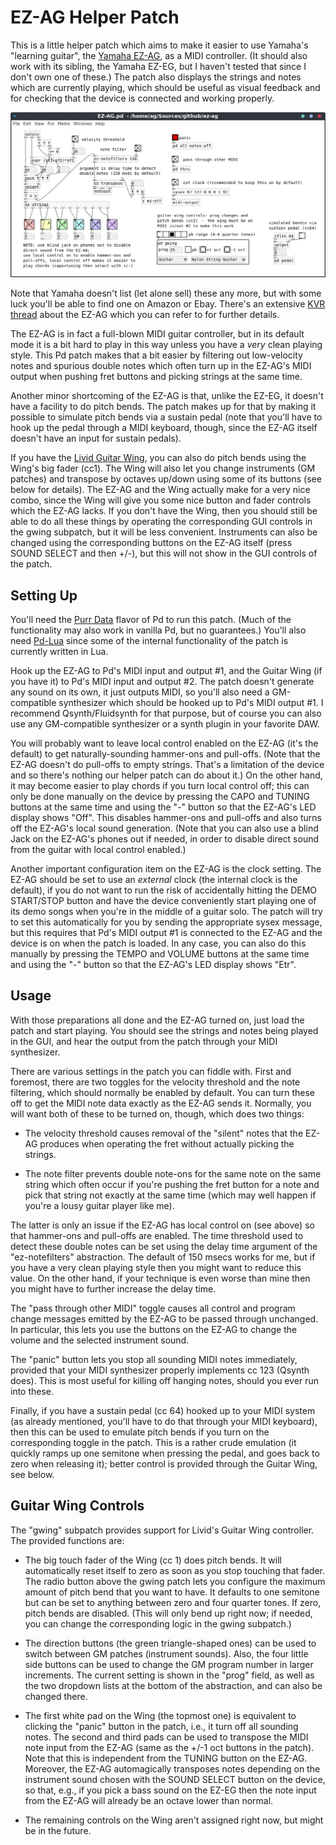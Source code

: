 # EZ-AG Helper Patch

This is a little helper patch which aims to make it easier to use Yamaha's
"learning guitar", the [Yamaha EZ-AG][], as a MIDI controller. (It should also
work with its sibling, the Yamaha EZ-EG, but I haven't tested that since I
don't own one of these.) The patch also displays the strings and notes which
are currently playing, which should be useful as visual feedback and for
checking that the device is connected and working properly.

![EZ-AG patch](ez-ag-screenie.png)  

[Yamaha EZ-AG]: https://www.bhphotovideo.com/c/product/353860-REG/Yamaha_EZAG_EZ_AG_Self_Teaching_Guitar.html

Note that Yamaha doesn't list (let alone sell) these any more, but with some
luck you'll be able to find one on Amazon or Ebay. There's an extensive [KVR
thread][] about the EZ-AG which you can refer to for further details.

[KVR thread]: https://www.kvraudio.com/forum/viewtopic.php?f=4&t=41787

The EZ-AG is in fact a full-blown MIDI guitar controller, but in its default
mode it is a bit hard to play in this way unless you have a *very* clean
playing style. This Pd patch makes that a bit easier by filtering out
low-velocity notes and spurious double notes which often turn up in the
EZ-AG's MIDI output when pushing fret buttons and picking strings at the same
time.

Another minor shortcoming of the EZ-AG is that, unlike the EZ-EG, it doesn't
have a facility to do pitch bends. The patch makes up for that by making it
possible to simulate pitch bends via a sustain pedal (note that you'll have to
hook up the pedal through a MIDI keyboard, though, since the EZ-AG itself
doesn't have an input for sustain pedals).

If you have the [Livid Guitar Wing][], you can also do pitch bends using the
Wing's big fader (cc1). The Wing will also let you change instruments (GM
patches) and transpose by octaves up/down using some of its buttons (see below
for details). The EZ-AG and the Wing actually make for a very nice combo,
since the Wing will give you some nice button and fader controls which the
EZ-AG lacks. If you don't have the Wing, then you should still be able to do
all these things by operating the corresponding GUI controls in the gwing
subpatch, but it will be less convenient. Instruments can also be changed
using the corresponding buttons on the EZ-AG itself (press SOUND SELECT and
then +/-), but this will not show in the GUI controls of the patch.

[Livid Guitar Wing]: http://lividinstruments.com/products/guitar-wing/

## Setting Up

You'll need the [Purr Data][] flavor of Pd to run this patch. (Much of the
functionality may also work in vanilla Pd, but no guarantees.) You'll also
need [Pd-Lua][] since some of the internal functionality of the patch is
currently written in Lua.

[Purr Data]: https://agraef.github.io/purr-data/
[Pd-Lua]: https://github.com/agraef/pd-lua

Hook up the EZ-AG to Pd's MIDI input and output #1, and the Guitar Wing (if
you have it) to Pd's MIDI input and output #2. The patch doesn't generate any
sound on its own, it just outputs MIDI, so you'll also need a GM-compatible
synthesizer which should be hooked up to Pd's MIDI output #1. I recommend
Qsynth/Fluidsynth for that purpose, but of course you can also use any
GM-compatible synthesizer or a synth plugin in your favorite DAW.

You will probably want to leave local control enabled on the EZ-AG (it's the
default) to get naturally-sounding hammer-ons and pull-offs. (Note that the
EZ-AG doesn't do pull-offs to empty strings. That's a limitation of the device
and so there's nothing our helper patch can do about it.) On the other hand,
it may become easier to play chords if you turn local control off; this can
only be done manually on the device by pressing the CAPO and TUNING buttons at
the same time and using the "-" button so that the EZ-AG's LED display shows
"Off". This disables hammer-ons and pull-offs and also turns off the EZ-AG's
local sound generation. (Note that you can also use a blind Jack on the
EZ-AG's phones out if needed, in order to disable direct sound from the guitar
with local control enabled.)

Another important configuration item on the EZ-AG is the clock setting. The
EZ-AG should be set to use an *external* clock (the internal clock is the
default), if you do not want to run the risk of accidentally hitting the DEMO
START/STOP button and have the device conveniently start playing one of its
demo songs when you're in the middle of a guitar solo. The patch will try to
set this automatically for you by sending the appropriate sysex message, but
this requires that Pd's MIDI output #1 is connected to the EZ-AG and the
device is on when the patch is loaded. In any case, you can also do this
manually by pressing the TEMPO and VOLUME buttons at the same time and using
the "-" button so that the EZ-AG's LED display shows "Etr".

## Usage

With those preparations all done and the EZ-AG turned on, just load the patch
and start playing. You should see the strings and notes being played in the
GUI, and hear the output from the patch through your MIDI synthesizer.

There are various settings in the patch you can fiddle with. First and
foremost, there are two toggles for the velocity threshold and the note
filtering, which should normally be enabled by default. You can turn these off
to get the MIDI note data exactly as the EZ-AG sends it. Normally, you will
want both of these to be turned on, though, which does two things:

- The velocity threshold causes removal of the "silent" notes that the EZ-AG
  produces when operating the fret without actually picking the strings.
  
- The note filter prevents double note-ons for the same note on the same
  string which often occur if you're pushing the fret button for a note and
  pick that string not exactly at the same time (which may well happen if
  you're a lousy guitar player like me).
  
The latter is only an issue if the EZ-AG has local control on (see above) so
that hammer-ons and pull-offs are enabled. The time threshold used to detect
these double notes can be set using the delay time argument of the
"ez-notefilters" abstraction. The default of 150 msecs works for me, but if
you have a very clean playing style then you might want to reduce this value.
On the other hand, if your technique is even worse than mine then you might
have to further increase the delay time.

The "pass through other MIDI" toggle causes all control and program change
messages emitted by the EZ-AG to be passed through unchanged. In particular,
this lets you use the buttons on the EZ-AG to change the volume and the
selected instrument sound.

The "panic" button lets you stop all sounding MIDI notes immediately, provided
that your MIDI synthesizer properly implements cc 123 (Qsynth does). This is
most useful for killing off hanging notes, should you ever run into these.

Finally, if you have a sustain pedal (cc 64) hooked up to your MIDI system (as
already mentioned, you'll have to do that through your MIDI keyboard), then
this can be used to emulate pitch bends if you turn on the corresponding
toggle in the patch. This is a rather crude emulation (it quickly ramps up one
semitone when pressing the pedal, and goes back to zero when releasing it);
better control is provided through the Guitar Wing, see below.

## Guitar Wing Controls

The "gwing" subpatch provides support for Livid's Guitar Wing controller. The
provided functions are:

- The big touch fader of the Wing (cc 1) does pitch bends. It will
  automatically reset itself to zero as soon as you stop touching that
  fader. The radio button above the gwing patch lets you configure the maximum
  amount of pitch bend that you want to have. It defaults to one semitone but
  can be set to anything between zero and four quarter tones. If zero, pitch
  bends are disabled. (This will only bend up right now; if needed, you can
  change the corresponding logic in the gwing subpatch.)
  
- The direction buttons (the green triangle-shaped ones) can be used to switch
  between GM patches (instrument sounds). Also, the four little side buttons
  can be used to change the GM program number in larger increments. The
  current setting is shown in the "prog" field, as well as the two dropdown
  lists at the bottom of the abstraction, and can also be changed there.
  
- The first white pad on the Wing (the topmost one) is equivalent to clicking
  the "panic" button in the patch, i.e., it turn off all sounding notes. The
  second and third pads can be used to transpose the MIDI note input from the
  EZ-AG (same as the +/-1 oct buttons in the patch). Note that this is
  independent from the TUNING button on the EZ-AG. Moreover, the EZ-AG
  automagically transposes notes depending on the instrument sound chosen with
  the SOUND SELECT button on the device, so that, e.g., if you pick a bass
  sound on the EZ-EG then the note input from the EZ-AG will already be an
  octave lower than normal.
  
- The remaining controls on the Wing aren't assigned right now, but might be
  in the future.
  
